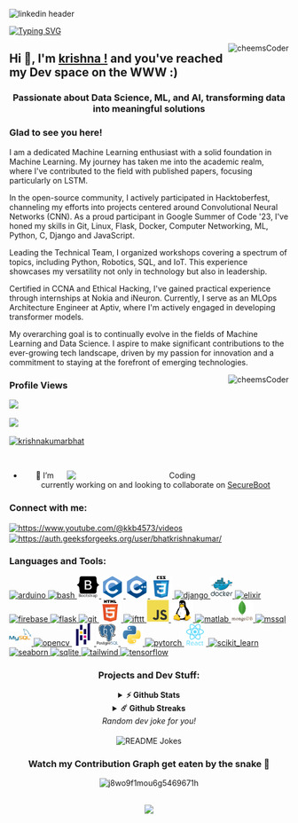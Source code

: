 <!-- https://rahuldkjain.github.io/gh-profile-readme-generator/ - Use this to Create your own Custom Github readme -->

![linkedin header](https://user-images.githubusercontent.com/73928744/182041587-527d010a-80d3-4b57-bd99-c2be13c1a516.png)

[![Typing SVG](https://readme-typing-svg.herokuapp.com?lines=Machine+Learing%F0%9F%91%A9%E2%80%8D%F0%9F%92%BB;Open+source+%F0%9F%92%98;LeetCoder)](https://git.io/typing-svg)

<img align="right" alt="cheemsCoder" src = "https://user-images.githubusercontent.com/73928744/141654531-109887e4-1142-474e-ac70-8540f7a24f70.png"></p>



## Hi 👋, I'm [krishna !](https://twitter.com)  and you've reached my Dev space on the WWW :) 
<h3 align="center">Passionate about Data Science, ML, and AI, transforming data into meaningful solutions </h3>


### Glad to see you here!



<p>
I am a dedicated Machine Learning enthusiast with a solid foundation in Machine Learning. My journey has taken me into the academic realm, where I've contributed to the field with published papers, focusing particularly on LSTM.

In the open-source community, I actively participated in Hacktoberfest, channeling my efforts into projects centered around Convolutional Neural Networks (CNN). As a proud participant in Google Summer of Code '23, I've honed my skills in Git, Linux, Flask, Docker, Computer Networking, ML, Python, C, Django and JavaScript.

Leading the Technical Team, I organized workshops covering a spectrum of topics, including Python, Robotics, SQL, and IoT. This experience showcases my versatility not only in technology but also in leadership.

Certified in CCNA and Ethical Hacking, I've gained practical experience through internships at Nokia and iNeuron. Currently, I serve as an MLOps Architecture Engineer at Aptiv, where I'm actively engaged in developing transformer models.

My overarching goal is to continually evolve in the fields of Machine Learning and Data Science. I aspire to make significant contributions to the ever-growing tech landscape, driven by my passion for innovation and a commitment to staying at the forefront of emerging technologies.


</p>

<img align="right" alt="cheemsCoder" src="https://media.giphy.com/media/QN6NnhbgfOpoI/giphy.gif" />


### Profile Views

![](https://count.getloli.com/get/@akshaynarisetti.github.readme)
</br>

<img src="https://user-images.githubusercontent.com/73097560/115834477-dbab4500-a447-11eb-908a-139a6edaec5c.gif">
</br>




<p align="left"> <a href="https://github.com/ryo-ma/github-profile-trophy"><img src="https://github-profile-trophy.vercel.app/?username=krishnakumarbhat" alt="krishnakumarbhat" /></a> </p>


<div align="center">

<p align="left"> <a href="https://twitter.com/" target="blank"><img src="https://img.shields.io/twitter/follow/?logo=twitter&style=for-the-badge" alt="" /></a> </p>

<img align="right" alt="Coding" width="400" src="https://imgs.search.brave.com/YDW8TrsTmu1vZp8aCUh6aS1vGZjyaTsbcMic3eYXIN4/rs:fit:444:250:1/g:ce/aHR0cHM6Ly90aHVt/YnMuZ2Z5Y2F0LmNv/bS9NaW5pYXR1cmVE/ZXBlbmRlbnRDb2It/bWF4LTFtYi5naWY.gif">





- 🔭 I’m currently working on and looking to collaborate on [SecureBoot](https://github.com/krishnakumarbhat/SecureBoot)

<h3 align="left">Connect with me:</h3>
<p align="left">
<a href="https://www.youtube.com/c/https://www.youtube.com/@kkb4573/videos" target="blank"><img align="center" src="https://raw.githubusercontent.com/rahuldkjain/github-profile-readme-generator/master/src/images/icons/Social/youtube.svg" alt="https://www.youtube.com/@kkb4573/videos" height="30" width="40" /></a>
<a href="https://auth.geeksforgeeks.org/user/https://auth.geeksforgeeks.org/user/bhatkrishnakumar/" target="blank"><img align="center" src="https://raw.githubusercontent.com/rahuldkjain/github-profile-readme-generator/master/src/images/icons/Social/geeks-for-geeks.svg" alt="https://auth.geeksforgeeks.org/user/bhatkrishnakumar/" height="30" width="40" /></a>
</p>






<h3 align="left">Languages and Tools:</h3>
<p align="left"> <a href="https://www.arduino.cc/" target="_blank" rel="noreferrer"> <img src="https://cdn.worldvectorlogo.com/logos/arduino-1.svg" alt="arduino" width="40" height="40"/> </a> <a href="https://www.gnu.org/software/bash/" target="_blank" rel="noreferrer"> <img src="https://www.vectorlogo.zone/logos/gnu_bash/gnu_bash-icon.svg" alt="bash" width="40" height="40"/> </a> <a href="https://getbootstrap.com" target="_blank" rel="noreferrer"> <img src="https://raw.githubusercontent.com/devicons/devicon/master/icons/bootstrap/bootstrap-plain-wordmark.svg" alt="bootstrap" width="40" height="40"/> </a> <a href="https://www.cprogramming.com/" target="_blank" rel="noreferrer"> <img src="https://raw.githubusercontent.com/devicons/devicon/master/icons/c/c-original.svg" alt="c" width="40" height="40"/> </a> <a href="https://www.w3schools.com/cpp/" target="_blank" rel="noreferrer"> <img src="https://raw.githubusercontent.com/devicons/devicon/master/icons/cplusplus/cplusplus-original.svg" alt="cplusplus" width="40" height="40"/> </a> <a href="https://www.w3schools.com/css/" target="_blank" rel="noreferrer"> <img src="https://raw.githubusercontent.com/devicons/devicon/master/icons/css3/css3-original-wordmark.svg" alt="css3" width="40" height="40"/> </a> <a href="https://www.djangoproject.com/" target="_blank" rel="noreferrer"> <img src="https://cdn.worldvectorlogo.com/logos/django.svg" alt="django" width="40" height="40"/> </a> <a href="https://www.docker.com/" target="_blank" rel="noreferrer"> <img src="https://raw.githubusercontent.com/devicons/devicon/master/icons/docker/docker-original-wordmark.svg" alt="docker" width="40" height="40"/> </a> <a href="https://elixir-lang.org" target="_blank" rel="noreferrer"> <img src="https://www.vectorlogo.zone/logos/elixir-lang/elixir-lang-icon.svg" alt="elixir" width="40" height="40"/> </a> <a href="https://firebase.google.com/" target="_blank" rel="noreferrer"> <img src="https://www.vectorlogo.zone/logos/firebase/firebase-icon.svg" alt="firebase" width="40" height="40"/> </a> <a href="https://flask.palletsprojects.com/" target="_blank" rel="noreferrer"> <img src="https://www.vectorlogo.zone/logos/pocoo_flask/pocoo_flask-icon.svg" alt="flask" width="40" height="40"/> </a> <a href="https://git-scm.com/" target="_blank" rel="noreferrer"> <img src="https://www.vectorlogo.zone/logos/git-scm/git-scm-icon.svg" alt="git" width="40" height="40"/> </a> <a href="https://www.w3.org/html/" target="_blank" rel="noreferrer"> <img src="https://raw.githubusercontent.com/devicons/devicon/master/icons/html5/html5-original-wordmark.svg" alt="html5" width="40" height="40"/> </a> <a href="https://ifttt.com/" target="_blank" rel="noreferrer"> <img src="https://www.vectorlogo.zone/logos/ifttt/ifttt-ar21.svg" alt="ifttt" width="40" height="40"/> </a> <a href="https://developer.mozilla.org/en-US/docs/Web/JavaScript" target="_blank" rel="noreferrer"> <img src="https://raw.githubusercontent.com/devicons/devicon/master/icons/javascript/javascript-original.svg" alt="javascript" width="40" height="40"/> </a> <a href="https://www.linux.org/" target="_blank" rel="noreferrer"> <img src="https://raw.githubusercontent.com/devicons/devicon/master/icons/linux/linux-original.svg" alt="linux" width="40" height="40"/> </a> <a href="https://www.mathworks.com/" target="_blank" rel="noreferrer"> <img src="https://upload.wikimedia.org/wikipedia/commons/2/21/Matlab_Logo.png" alt="matlab" width="40" height="40"/> </a> <a href="https://www.mongodb.com/" target="_blank" rel="noreferrer"> <img src="https://raw.githubusercontent.com/devicons/devicon/master/icons/mongodb/mongodb-original-wordmark.svg" alt="mongodb" width="40" height="40"/> </a> <a href="https://www.microsoft.com/en-us/sql-server" target="_blank" rel="noreferrer"> <img src="https://www.svgrepo.com/show/303229/microsoft-sql-server-logo.svg" alt="mssql" width="40" height="40"/> </a> <a href="https://www.mysql.com/" target="_blank" rel="noreferrer"> <img src="https://raw.githubusercontent.com/devicons/devicon/master/icons/mysql/mysql-original-wordmark.svg" alt="mysql" width="40" height="40"/> </a> <a href="https://opencv.org/" target="_blank" rel="noreferrer"> <img src="https://www.vectorlogo.zone/logos/opencv/opencv-icon.svg" alt="opencv" width="40" height="40"/> </a> <a href="https://pandas.pydata.org/" target="_blank" rel="noreferrer"> <img src="https://raw.githubusercontent.com/devicons/devicon/2ae2a900d2f041da66e950e4d48052658d850630/icons/pandas/pandas-original.svg" alt="pandas" width="40" height="40"/> </a> <a href="https://www.postgresql.org" target="_blank" rel="noreferrer"> <img src="https://raw.githubusercontent.com/devicons/devicon/master/icons/postgresql/postgresql-original-wordmark.svg" alt="postgresql" width="40" height="40"/> </a> <a href="https://www.python.org" target="_blank" rel="noreferrer"> <img src="https://raw.githubusercontent.com/devicons/devicon/master/icons/python/python-original.svg" alt="python" width="40" height="40"/> </a> <a href="https://pytorch.org/" target="_blank" rel="noreferrer"> <img src="https://www.vectorlogo.zone/logos/pytorch/pytorch-icon.svg" alt="pytorch" width="40" height="40"/> </a> <a href="https://reactjs.org/" target="_blank" rel="noreferrer"> <img src="https://raw.githubusercontent.com/devicons/devicon/master/icons/react/react-original-wordmark.svg" alt="react" width="40" height="40"/> </a> <a href="https://scikit-learn.org/" target="_blank" rel="noreferrer"> <img src="https://upload.wikimedia.org/wikipedia/commons/0/05/Scikit_learn_logo_small.svg" alt="scikit_learn" width="40" height="40"/> </a> <a href="https://seaborn.pydata.org/" target="_blank" rel="noreferrer"> <img src="https://seaborn.pydata.org/_images/logo-mark-lightbg.svg" alt="seaborn" width="40" height="40"/> </a> <a href="https://www.sqlite.org/" target="_blank" rel="noreferrer"> <img src="https://www.vectorlogo.zone/logos/sqlite/sqlite-icon.svg" alt="sqlite" width="40" height="40"/> </a> <a href="https://tailwindcss.com/" target="_blank" rel="noreferrer"> <img src="https://www.vectorlogo.zone/logos/tailwindcss/tailwindcss-icon.svg" alt="tailwind" width="40" height="40"/> </a> <a href="https://www.tensorflow.org" target="_blank" rel="noreferrer"> <img src="https://www.vectorlogo.zone/logos/tensorflow/tensorflow-icon.svg" alt="tensorflow" width="40" height="40"/> </a> </p>



### Projects and Dev Stuff:

<details>	
  <summary><b>⚡ Github Stats</b></summary>

<img height="180em" src="https://github-readme-stats.vercel.app/api?username=krishnakumarbhat&show_icons=true&hide_border=true&&count_private=true&include_all_commits=true" />
<img height="180em" src="https://github-readme-stats.vercel.app/api/top-langs/?username=krishnakumarbhat&exclude_repo=KNN-Image-Classification&show_icons=true&hide_border=true&layout=compact&langs_count=8"/>
</details>

<details>	
  <summary><b>☄️ Github Streaks</b></summary>

<img height="180em" src="https://github-readme-streak-stats.herokuapp.com/?user=krishnakumarbhat&hide_border=true" />
</details>


<div align="center"> 
<i>Random dev joke for you!</i></br></br>
<img align="center" src="https://readme-jokes.vercel.app/api?bgColor=%23073b4c&textColor=%2306d6a0&aColor=%2306d6a0&borderColor=%2306d6a0" alt="README Jokes">
</div>

###  Watch my Contribution Graph get eaten by the snake 🥳
![j8wo9f1mou6g5469671h](https://github.com/krishnakumarbhat/krishnakumarbhat/assets/79183768/43ee27b0-9f42-4fc3-a9a0-89da88f98f08)



  </br>

  <img src="https://user-images.githubusercontent.com/73097560/115834477-dbab4500-a447-11eb-908a-139a6edaec5c.gif">

  
 </br>
